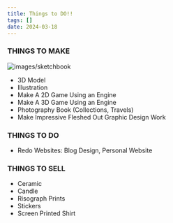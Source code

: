 ```yaml
---
title: Things to DO!!
tags: []
date: 2024-03-18
---
```


### THINGS TO MAKE

![images/sketchbook](/images/sketchbook.png)

- 3D Model
- Illustration
- Make A 2D Game Using an Engine
- Make A 3D Game Using an Engine
- Photography Book (Collections, Travels)
- Make Impressive Fleshed Out Graphic Design Work

### THINGS TO DO

- Redo Websites: Blog Design, Personal Website

### THINGS TO SELL

- Ceramic
- Candle
- Risograph Prints
- Stickers
- Screen Printed Shirt